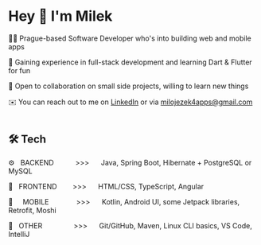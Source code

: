 # Hey 👋 I'm Milek

👨‍💻 Prague-based Software Developer who's into building web and mobile apps

🌱 Gaining experience in full-stack development and learning Dart & Flutter for fun

💪 Open to collaboration on small side projects, willing to learn new things

✉️ You can reach out to me on [LinkedIn](https://www.linkedin.com/in/miloslav-jezek/) or via milojezek4apps@gmail.com
<br/>
<br/>

## 🛠️ Tech 
⚙️ $~$ BACKEND $~~~~~~~~~$                   >>>     $~~~~$ Java, Spring Boot, Hibernate + PostgreSQL or MySQL

🎨 $~$ FRONTEND $~~~~~~$                     >>>     $~~~~$ HTML/CSS, TypeScript, Angular

📱 $~~~$ MOBILE $~~~~~~~~~~~~$               >>>      $~~~~$ Kotlin, Android UI, some Jetpack libraries, Retrofit, Moshi

🔨 $~$ OTHER $~~~~~~~~~~~~~~$                >>>     $~~~~$ Git/GitHub, Maven, Linux CLI basics, VS Code, IntelliJ



<!---
milojezek/milojezek is a ✨ special ✨ repository because its `README.md` (this file) appears on your GitHub profile.
You can click the Preview link to take a look at your changes.
--->

